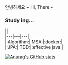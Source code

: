 안녕하세요 ~  Hi, There ~
<h3 align="left">Study ing...</h3>

||  
|---|---|---|  
|:Algorithm:|:MSA:|:docker:|   
|:JPA:|:TDD:|:effective java:|  

[![Anurag's GitHub stats](https://github-readme-stats.vercel.app/api?username=ldk-hub&hide=contribs&count_private=true&show_icons=true&show_icons=true&theme=dracula)](https://github.com/anuraghazra/github-readme-stats)
